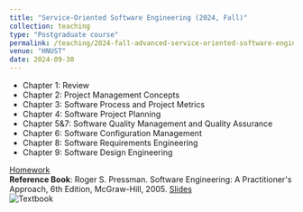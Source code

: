 ```yaml
---
title: "Service-Oriented Software Engineering (2024, Fall)"
collection: teaching
type: "Postgraduate course"
permalink: /teaching/2024-fall-advanced-service-oriented-software-engineering
venue: "HNUST"
date: 2024-09-30
---
```

* Chapter 1: Review
* Chapter 2: Project Management Concepts
* Chapter 3: Software Process and Project Metrics
* Chapter 4: Software Project Planning
* Chapter 5&7: Software Quality Management and Quality Assurance
* Chapter 6: Software Configuration Management
* Chapter 8: Software Requirements Engineering
* Chapter 9: Software Design Engineering


[Homework](https://github.com/guoshengkang/guoshengkang.github.io/blob/master/_teaching/2021-spring-advanced-software-engineering-HW.md)  
**Reference Book**: Roger S. Pressman. Software Engineering: A Practitioner's Approach, 6th Edition, McGraw-Hill, 2005. [Slides](https://pan.baidu.com/s/1HN58IC9znGtXPRKMnhN7dw)  
![Textbook](http://guoshengkang.github.io/files/2021-spring-advanced-software-engineering-教材封面.jpg)
